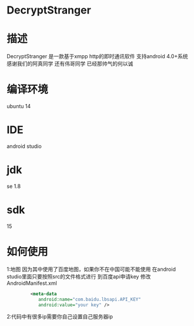 # DecryptStranger

# 描述
 DecryptStranger 是一款基于xmpp http的即时通讯软件
 支持android 4.0+系统
 感谢我们的阿真同学  还有伟哥同学  已经那帅气的何以诚
# 编译环境
  ubuntu 14

# IDE
  android studio
  
# jdk 
  se 1.8

# sdk
  15

# 如何使用
  
  1:地图
  	因为其中使用了百度地图，如果你不在中国可能不能使用
  	在android studio里面只要按照src的文件格式进行
	到百度api申请key 修改AndroidManifest.xml
```xml
         <meta-data
            android:name="com.baidu.lbsapi.API_KEY"
            android:value="your key" />
```

  2:代码中有很多ip需要你自己设置自己服务器ip
   
  

  
